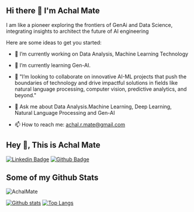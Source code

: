 ## Hi there 👋 I'm Achal Mate


 I am like a pioneer exploring the frontiers of GenAi and Data Science, integrating insights to architect the future of AI engineering

Here are some ideas to get you started:

- 🔭 I’m currently working on Data Analysis, Machine Learning Technology
- 🌱 I’m currently learning Gen-AI.
- 👯 "I’m looking to collaborate on innovative AI-ML projects that push the boundaries of technology and drive impactful solutions in fields like natural language processing, computer vision, predictive analytics, and beyond."

- 💬 Ask me about Data Analysis.Machine Learning, Deep Learning, Natural Language Processing and Gen-AI
- 📫 How to reach me: achal.r.mate@gmail.com
## Hey 👋, This is Achal Mate

[![Linkedin Badge](https://img.shields.io/badge/-achalmate-232348188-0072b1?style=flat&logo=Linkedin&logoColor=white&link=https://www.linkedin.com/in/achalmate-232348188/)](https://www.linkedin.com/in/achalmate-232348188/) [![Github Badge](https://img.shields.io/badge/-AchalMate-grey?style=flat&logo=github&logoColor=white&link=https://github.com/AchalMate/)](https://www.github.com/AchalMate/) 
## Some of my Github Stats
<p align=left> <img src=https://komarev.com/ghpvc/?username=AchalMate alt=AchalMate /> </p>

[![Github stats](https://github-readme-stats.vercel.app/api?username=AchalMate&show_icons=true&include_all_commits=true)](https://github.com/AchalMate/github-readme-stats)
[![Top Langs](https://github-readme-stats.vercel.app/api/top-langs/?username=AchalMate&layout=compact)](https://github.com/AchalMate/github-readme-stats)
